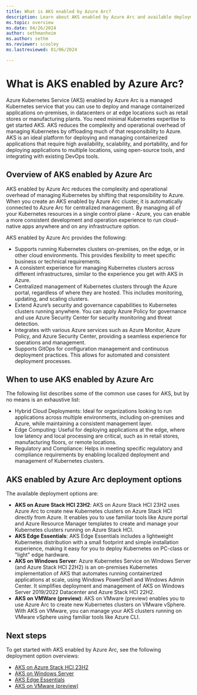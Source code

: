 ```yaml
---
title: What is AKS enabled by Azure Arc?
description: Learn about AKS enabled by Azure Arc and available deployment options.
ms.topic: overview
ms.date: 04/26/2024
author: sethmanheim
ms.author: sethm 
ms.reviewer: scooley
ms.lastreviewed: 01/06/2024

---
```


# What is AKS enabled by Azure Arc?

Azure Kubernetes Service (AKS) enabled by Azure Arc is a managed Kubernetes service that you can use to deploy and manage containerized applications on-premises, in datacenters or at edge locations such as retail stores or manufacturing plants. You need minimal Kubernetes expertise to get started AKS. AKS reduces the complexity and operational overhead of managing Kubernetes by offloading much of that responsibility to Azure. AKS is an ideal platform for deploying and managing containerized applications that require high availability, scalability, and portability, and for deploying applications to multiple locations, using open-source tools, and integrating with existing DevOps tools.

## Overview of AKS enabled by Azure Arc

AKS enabled by Azure Arc reduces the complexity and operational overhead of managing Kubernetes by shifting that responsibility to Azure. When you create an AKS enabled by Azure Arc cluster, it is automatically connected to Azure Arc for centralized management. By managing all of your Kubernetes resources in a single control plane - Azure, you can enable a more consistent development and operation experience to run cloud-native apps anywhere and on any infrastructure option.

AKS enabled by Azure Arc provides the following:
- Supports running Kubernetes clusters on-premises, on the edge, or in other cloud environments. This provides flexibility to meet specific business or technical requirements.
- A consistent experience for managing Kubernetes clusters across different infrastructures, similar to the experience you get with AKS in Azure.
- Centralized management of Kubernetes clusters through the Azure portal, regardless of where they are hosted. This includes monitoring, updating, and scaling clusters.
- Extend Azure’s security and governance capabilities to Kubernetes clusters running anywhere. You can apply Azure Policy for governance and use Azure Security Center for security monitoring and threat detection.
- Integrates with various Azure services such as Azure Monitor, Azure Policy, and Azure Security Center, providing a seamless experience for operations and management.
- Supports GitOps for configuration management and continuous deployment practices. This allows for automated and consistent deployment processes.

## When to use AKS enabled by Azure Arc

The following list describes some of the common use cases for AKS, but by no means is an exhaustive list:
- Hybrid Cloud Deployments: Ideal for organizations looking to run applications across multiple environments, including on-premises and Azure, while maintaining a consistent management layer.
- Edge Computing: Useful for deploying applications at the edge, where low latency and local processing are critical, such as in retail stores, manufacturing floors, or remote locations.
- Regulatory and Compliance: Helps in meeting specific regulatory and compliance requirements by enabling localized deployment and management of Kubernetes clusters.

## AKS enabled by Azure Arc deployment options

The available deployment options are:
- **AKS on Azure Stack HCI 23H2**: AKS on Azure Stack HCI 23H2 uses Azure Arc to create new Kubernetes clusters on Azure Stack HCI directly from Azure. It enables you to use familiar tools like Azure portal and Azure Resource Manager templates to create and manage your Kubernetes clusters running on Azure Stack HCI. 
- **AKS Edge Essentials**: AKS Edge Essentials includes a lightweight Kubernetes distribution with a small footprint and simple installation experience, making it easy for you to deploy Kubernetes on PC-class or "light" edge hardware.
- **AKS on Windows Server**: Azure Kubernetes Service on Windows Server (and Azure Stack HCI 22H2) is an on-premises Kubernetes implementation of AKS that automates running containerized applications at scale, using Windows PowerShell and Windows Admin Center. It simplifies deployment and management of AKS on Windows Server 2019/2022 Datacenter and Azure Stack HCI 22H2.
- **AKS on VMWare (preview)**: AKS on VMware (preview) enables you to use Azure Arc to create new Kubernetes clusters on VMware vSphere. With AKS on VMware, you can manage your AKS clusters running on VMware vSphere using familiar tools like Azure CLI.

## Next steps

To get started with AKS enabled by Azure Arc, see the following deployment option overviews:
- [AKS on Azure Stack HCI 23H2](aks-whats-new-23h2.md)
- [AKS on Windows Server](overview.md)
- [AKS Edge Essentials](aks-edge-overview.md)
- [AKS on VMware (preview)](aks-vmware-overview.md)

